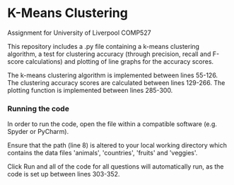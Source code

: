 # K-Means Clustering
Assignment for University of Liverpool COMP527

This repository includes a .py file containing a k-means clustering algorithm, a test for clustering accuracy (through precision, recall and F-score calculations) and plotting of line graphs for the accuracy scores. 

The k-means clustering algorithm is implemented between lines 55-126.
The clustering accuracy scores are calculated between lines 129-266.
The plotting function is implemented between lines 285-300.

### Running the code
In order to run the code, open the file within a compatible software (e.g. Spyder or PyCharm).

Ensure that the path (line 8) is altered to your local working directory which contains the data files 'animals', 'countries', 'fruits' and 'veggies'.

Click Run and all of the code for all questions will automatically run, as the code is set up between lines 303-352.
